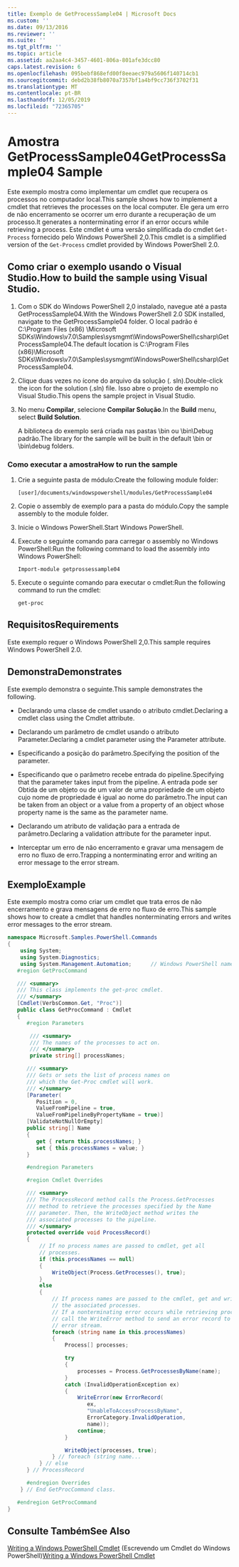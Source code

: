 ```yaml
---
title: Exemplo de GetProcessSample04 | Microsoft Docs
ms.custom: ''
ms.date: 09/13/2016
ms.reviewer: ''
ms.suite: ''
ms.tgt_pltfrm: ''
ms.topic: article
ms.assetid: aa2aa4c4-3457-4601-806a-801afe3dcc80
caps.latest.revision: 6
ms.openlocfilehash: 095bebf868efd00f8eeaec979a5606f140714cb1
ms.sourcegitcommit: debd2b38fb8070a7357bf1a4bf9cc736f3702f31
ms.translationtype: MT
ms.contentlocale: pt-BR
ms.lasthandoff: 12/05/2019
ms.locfileid: "72365705"
---
```

# <a name="getprocesssample04-sample"></a><span data-ttu-id="6c537-102">Amostra GetProcessSample04</span><span class="sxs-lookup"><span data-stu-id="6c537-102">GetProcessSample04 Sample</span></span>

<span data-ttu-id="6c537-103">Este exemplo mostra como implementar um cmdlet que recupera os processos no computador local.</span><span class="sxs-lookup"><span data-stu-id="6c537-103">This sample shows how to implement a cmdlet that retrieves the processes on the local computer.</span></span> <span data-ttu-id="6c537-104">Ele gera um erro de não encerramento se ocorrer um erro durante a recuperação de um processo.</span><span class="sxs-lookup"><span data-stu-id="6c537-104">It generates a nonterminating error if an error occurs while retrieving a process.</span></span> <span data-ttu-id="6c537-105">Este cmdlet é uma versão simplificada do cmdlet `Get-Process` fornecido pelo Windows PowerShell 2,0.</span><span class="sxs-lookup"><span data-stu-id="6c537-105">This cmdlet is a simplified version of the `Get-Process` cmdlet provided by Windows PowerShell 2.0.</span></span>

## <a name="how-to-build-the-sample-using-visual-studio"></a><span data-ttu-id="6c537-106">Como criar o exemplo usando o Visual Studio.</span><span class="sxs-lookup"><span data-stu-id="6c537-106">How to build the sample using Visual Studio.</span></span>

1. <span data-ttu-id="6c537-107">Com o SDK do Windows PowerShell 2,0 instalado, navegue até a pasta GetProcessSample04.</span><span class="sxs-lookup"><span data-stu-id="6c537-107">With the Windows PowerShell 2.0 SDK installed, navigate to the GetProcessSample04 folder.</span></span> <span data-ttu-id="6c537-108">O local padrão é C:\Program Files (x86) \Microsoft SDKs\Windows\v7.0\Samples\sysmgmt\WindowsPowerShell\csharp\GetProcessSample04.</span><span class="sxs-lookup"><span data-stu-id="6c537-108">The default location is C:\Program Files (x86)\Microsoft SDKs\Windows\v7.0\Samples\sysmgmt\WindowsPowerShell\csharp\GetProcessSample04.</span></span>

2. <span data-ttu-id="6c537-109">Clique duas vezes no ícone do arquivo da solução (. sln).</span><span class="sxs-lookup"><span data-stu-id="6c537-109">Double-click the icon for the solution (.sln) file.</span></span> <span data-ttu-id="6c537-110">Isso abre o projeto de exemplo no Visual Studio.</span><span class="sxs-lookup"><span data-stu-id="6c537-110">This opens the sample project in Visual Studio.</span></span>

3. <span data-ttu-id="6c537-111">No menu **Compilar**, selecione **Compilar Solução**.</span><span class="sxs-lookup"><span data-stu-id="6c537-111">In the **Build** menu, select **Build Solution**.</span></span>

    <span data-ttu-id="6c537-112">A biblioteca do exemplo será criada nas pastas \bin ou \bin\Debug padrão.</span><span class="sxs-lookup"><span data-stu-id="6c537-112">The library for the sample will be built in the default \bin or \bin\debug folders.</span></span>

### <a name="how-to-run-the-sample"></a><span data-ttu-id="6c537-113">Como executar a amostra</span><span class="sxs-lookup"><span data-stu-id="6c537-113">How to run the sample</span></span>

1. <span data-ttu-id="6c537-114">Crie a seguinte pasta de módulo:</span><span class="sxs-lookup"><span data-stu-id="6c537-114">Create the following module folder:</span></span>

    `[user]/documents/windowspowershell/modules/GetProcessSample04`

2. <span data-ttu-id="6c537-115">Copie o assembly de exemplo para a pasta do módulo.</span><span class="sxs-lookup"><span data-stu-id="6c537-115">Copy the sample assembly to the module folder.</span></span>

3. <span data-ttu-id="6c537-116">Inicie o Windows PowerShell.</span><span class="sxs-lookup"><span data-stu-id="6c537-116">Start Windows PowerShell.</span></span>

4. <span data-ttu-id="6c537-117">Execute o seguinte comando para carregar o assembly no Windows PowerShell:</span><span class="sxs-lookup"><span data-stu-id="6c537-117">Run the following command to load the assembly into Windows PowerShell:</span></span>

    `Import-module getprossessample04`

5. <span data-ttu-id="6c537-118">Execute o seguinte comando para executar o cmdlet:</span><span class="sxs-lookup"><span data-stu-id="6c537-118">Run the following command to run the cmdlet:</span></span>

    `get-proc`

## <a name="requirements"></a><span data-ttu-id="6c537-119">Requisitos</span><span class="sxs-lookup"><span data-stu-id="6c537-119">Requirements</span></span>

<span data-ttu-id="6c537-120">Este exemplo requer o Windows PowerShell 2,0.</span><span class="sxs-lookup"><span data-stu-id="6c537-120">This sample requires Windows PowerShell 2.0.</span></span>

## <a name="demonstrates"></a><span data-ttu-id="6c537-121">Demonstra</span><span class="sxs-lookup"><span data-stu-id="6c537-121">Demonstrates</span></span>

<span data-ttu-id="6c537-122">Este exemplo demonstra o seguinte.</span><span class="sxs-lookup"><span data-stu-id="6c537-122">This sample demonstrates the following.</span></span>

- <span data-ttu-id="6c537-123">Declarando uma classe de cmdlet usando o atributo cmdlet.</span><span class="sxs-lookup"><span data-stu-id="6c537-123">Declaring a cmdlet class using the Cmdlet attribute.</span></span>

- <span data-ttu-id="6c537-124">Declarando um parâmetro de cmdlet usando o atributo Parameter.</span><span class="sxs-lookup"><span data-stu-id="6c537-124">Declaring a cmdlet parameter using the Parameter attribute.</span></span>

- <span data-ttu-id="6c537-125">Especificando a posição do parâmetro.</span><span class="sxs-lookup"><span data-stu-id="6c537-125">Specifying the position of the parameter.</span></span>

- <span data-ttu-id="6c537-126">Especificando que o parâmetro recebe entrada do pipeline.</span><span class="sxs-lookup"><span data-stu-id="6c537-126">Specifying that the parameter takes input from the pipeline.</span></span> <span data-ttu-id="6c537-127">A entrada pode ser Obtida de um objeto ou de um valor de uma propriedade de um objeto cujo nome de propriedade é igual ao nome do parâmetro.</span><span class="sxs-lookup"><span data-stu-id="6c537-127">The input can be taken from an object or a value from a property of an object whose property name is the same as the parameter name.</span></span>

- <span data-ttu-id="6c537-128">Declarando um atributo de validação para a entrada de parâmetro.</span><span class="sxs-lookup"><span data-stu-id="6c537-128">Declaring a validation attribute for the parameter input.</span></span>

- <span data-ttu-id="6c537-129">Interceptar um erro de não encerramento e gravar uma mensagem de erro no fluxo de erro.</span><span class="sxs-lookup"><span data-stu-id="6c537-129">Trapping a nonterminating error and writing an error message to the error stream.</span></span>

## <a name="example"></a><span data-ttu-id="6c537-130">Exemplo</span><span class="sxs-lookup"><span data-stu-id="6c537-130">Example</span></span>

<span data-ttu-id="6c537-131">Este exemplo mostra como criar um cmdlet que trata erros de não encerramento e grava mensagens de erro no fluxo de erro.</span><span class="sxs-lookup"><span data-stu-id="6c537-131">This sample shows how to create a cmdlet that handles nonterminating errors and writes error messages to the error stream.</span></span>

```csharp
namespace Microsoft.Samples.PowerShell.Commands
{
    using System;
    using System.Diagnostics;
    using System.Management.Automation;      // Windows PowerShell namespace.
   #region GetProcCommand

   /// <summary>
   /// This class implements the get-proc cmdlet.
   /// </summary>
   [Cmdlet(VerbsCommon.Get, "Proc")]
   public class GetProcCommand : Cmdlet
   {
      #region Parameters

       /// <summary>
       /// The names of the processes to act on.
       /// </summary>
       private string[] processNames;

      /// <summary>
      /// Gets or sets the list of process names on
      /// which the Get-Proc cmdlet will work.
      /// </summary>
      [Parameter(
         Position = 0,
         ValueFromPipeline = true,
         ValueFromPipelineByPropertyName = true)]
      [ValidateNotNullOrEmpty]
      public string[] Name
      {
         get { return this.processNames; }
         set { this.processNames = value; }
      }

      #endregion Parameters

      #region Cmdlet Overrides

      /// <summary>
      /// The ProcessRecord method calls the Process.GetProcesses
      /// method to retrieve the processes specified by the Name
      /// parameter. Then, the WriteObject method writes the
      /// associated processes to the pipeline.
      /// </summary>
      protected override void ProcessRecord()
      {
          // If no process names are passed to cmdlet, get all
          // processes.
          if (this.processNames == null)
          {
              WriteObject(Process.GetProcesses(), true);
          }
          else
          {
              // If process names are passed to the cmdlet, get and write
              // the associated processes.
              // If a nonterminating error occurs while retrieving processes,
              // call the WriteError method to send an error record to the
              // error stream.
              foreach (string name in this.processNames)
              {
                  Process[] processes;

                  try
                  {
                      processes = Process.GetProcessesByName(name);
                  }
                  catch (InvalidOperationException ex)
                  {
                      WriteError(new ErrorRecord(
                         ex,
                         "UnableToAccessProcessByName",
                         ErrorCategory.InvalidOperation,
                         name));
                      continue;
                  }

                  WriteObject(processes, true);
              } // foreach (string name...
          } // else
      } // ProcessRecord

      #endregion Overrides
    } // End GetProcCommand class.

   #endregion GetProcCommand
}
```

## <a name="see-also"></a><span data-ttu-id="6c537-132">Consulte Também</span><span class="sxs-lookup"><span data-stu-id="6c537-132">See Also</span></span>

<span data-ttu-id="6c537-133">[Writing a Windows PowerShell Cmdlet](./writing-a-windows-powershell-cmdlet.md) (Escrevendo um Cmdlet do Windows PowerShell)</span><span class="sxs-lookup"><span data-stu-id="6c537-133">[Writing a Windows PowerShell Cmdlet](./writing-a-windows-powershell-cmdlet.md)</span></span>
